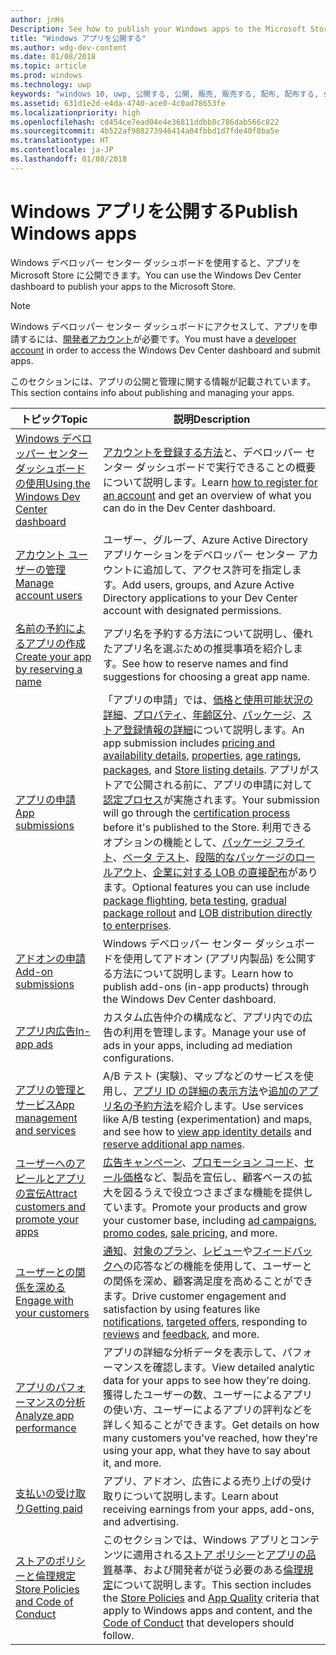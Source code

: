 ```yaml
---
author: jnHs
Description: See how to publish your Windows apps to the Microsoft Store.
title: "Windows アプリを公開する"
ms.author: wdg-dev-content
ms.date: 01/08/2018
ms.topic: article
ms.prod: windows
ms.technology: uwp
keywords: "windows 10, uwp, 公開する, 公開, 販売, 販売する, 配布, 配布する, store, ダッシュボード"
ms.assetid: 631d1e2d-e4da-4740-ace0-4c0ad78653fe
ms.localizationpriority: high
ms.openlocfilehash: cd454ce7ead04e4e36811ddbb8c786dab566c822
ms.sourcegitcommit: 4b522af988273946414a04fbbd1d7fde40f8ba5e
ms.translationtype: HT
ms.contentlocale: ja-JP
ms.lasthandoff: 01/08/2018
---
```

# <a name="publish-windows-apps"></a><span data-ttu-id="1da0b-103">Windows アプリを公開する</span><span class="sxs-lookup"><span data-stu-id="1da0b-103">Publish Windows apps</span></span>

<span data-ttu-id="1da0b-104">Windows デベロッパー センター ダッシュボードを使用すると、アプリを Microsoft Store に公開できます。</span><span class="sxs-lookup"><span data-stu-id="1da0b-104">You can use the Windows Dev Center dashboard to publish your apps to the Microsoft Store.</span></span> 

> [!NOTE]
> <span data-ttu-id="1da0b-105">Windows デベロッパー センター ダッシュボードにアクセスして、アプリを申請するには、[開発者アカウント](http://go.microsoft.com/fwlink/p/?LinkId=615100)が必要です。</span><span class="sxs-lookup"><span data-stu-id="1da0b-105">You must have a [developer account](http://go.microsoft.com/fwlink/p/?LinkId=615100) in order to access the Windows Dev Center dashboard and submit apps.</span></span>

<span data-ttu-id="1da0b-106">このセクションには、アプリの公開と管理に関する情報が記載されています。</span><span class="sxs-lookup"><span data-stu-id="1da0b-106">This section contains info about publishing and managing your apps.</span></span>

| **<span data-ttu-id="1da0b-107">トピック</span><span class="sxs-lookup"><span data-stu-id="1da0b-107">Topic</span></span>** | **<span data-ttu-id="1da0b-108">説明</span><span class="sxs-lookup"><span data-stu-id="1da0b-108">Description</span></span>** |
|-----------|-----------------|
| [<span data-ttu-id="1da0b-109">Windows デベロッパー センター ダッシュボードの使用</span><span class="sxs-lookup"><span data-stu-id="1da0b-109">Using the Windows Dev Center dashboard</span></span>](using-the-windows-dev-center-dashboard.md) | <span data-ttu-id="1da0b-110">[アカウントを登録する方法](opening-a-developer-account.md)と、デベロッパー センター ダッシュボードで実行できることの概要について説明します。</span><span class="sxs-lookup"><span data-stu-id="1da0b-110">Learn [how to register for an account](opening-a-developer-account.md) and get an overview of what you can do in the Dev Center dashboard.</span></span> |
| [<span data-ttu-id="1da0b-111">アカウント ユーザーの管理</span><span class="sxs-lookup"><span data-stu-id="1da0b-111">Manage account users</span></span>](manage-account-users.md) | <span data-ttu-id="1da0b-112">ユーザー、グループ、Azure Active Directory アプリケーションをデベロッパー センター アカウントに追加して、アクセス許可を指定します。</span><span class="sxs-lookup"><span data-stu-id="1da0b-112">Add users, groups, and Azure Active Directory applications to your Dev Center account with designated permissions.</span></span> |
| [<span data-ttu-id="1da0b-113">名前の予約によるアプリの作成</span><span class="sxs-lookup"><span data-stu-id="1da0b-113">Create your app by reserving a name</span></span>](create-your-app-by-reserving-a-name.md) | <span data-ttu-id="1da0b-114">アプリ名を予約する方法について説明し、優れたアプリ名を選ぶための推奨事項を紹介します。</span><span class="sxs-lookup"><span data-stu-id="1da0b-114">See how to reserve names and find suggestions for choosing a great app name.</span></span> |
| [<span data-ttu-id="1da0b-115">アプリの申請</span><span class="sxs-lookup"><span data-stu-id="1da0b-115">App submissions</span></span>](app-submissions.md) | <span data-ttu-id="1da0b-116">「アプリの申請」では、[価格と使用可能状況の詳細](set-app-pricing-and-availability.md)、[プロパティ](enter-app-properties.md)、[年齢区分](age-ratings.md)、[パッケージ](upload-app-packages.md)、[ストア登録情報の詳細](create-app-store-listings.md)について説明します。</span><span class="sxs-lookup"><span data-stu-id="1da0b-116">An app submission includes [pricing and availability details](set-app-pricing-and-availability.md), [properties](enter-app-properties.md), [age ratings](age-ratings.md), [packages](upload-app-packages.md), and [Store listing details](create-app-store-listings.md).</span></span> <span data-ttu-id="1da0b-117">アプリがストアで公開される前に、アプリの申請に対して[認定プロセス](the-app-certification-process.md)が実施されます。</span><span class="sxs-lookup"><span data-stu-id="1da0b-117">Your submission will go through the [certification process](the-app-certification-process.md) before it's published to the Store.</span></span> <span data-ttu-id="1da0b-118">利用できるオプションの機能として、[パッケージ フライト](package-flights.md)、[ベータ テスト](beta-testing-and-targeted-distribution.md)、[段階的なパッケージのロールアウト](gradual-package-rollout.md)、[企業に対する LOB の直接配布](distribute-lob-apps-to-enterprises.md)があります。</span><span class="sxs-lookup"><span data-stu-id="1da0b-118">Optional features you can use include [package flighting](package-flights.md), [beta testing](beta-testing-and-targeted-distribution.md), [gradual package rollout](gradual-package-rollout.md) and [LOB distribution directly to enterprises](distribute-lob-apps-to-enterprises.md).</span></span> |
| [<span data-ttu-id="1da0b-119">アドオンの申請</span><span class="sxs-lookup"><span data-stu-id="1da0b-119">Add-on submissions</span></span>](add-on-submissions.md) | <span data-ttu-id="1da0b-120">Windows デベロッパー センター ダッシュボードを使用してアドオン (アプリ内製品) を公開する方法について説明します。</span><span class="sxs-lookup"><span data-stu-id="1da0b-120">Learn how to publish add-ons (in-app products) through the Windows Dev Center dashboard.</span></span> |
| [<span data-ttu-id="1da0b-121">アプリ内広告</span><span class="sxs-lookup"><span data-stu-id="1da0b-121">In-app ads</span></span>](in-app-ads.md) | <span data-ttu-id="1da0b-122">カスタム広告仲介の構成など、アプリ内での広告の利用を管理します。</span><span class="sxs-lookup"><span data-stu-id="1da0b-122">Manage your use of ads in your apps, including ad mediation configurations.</span></span> |
| [<span data-ttu-id="1da0b-123">アプリの管理とサービス</span><span class="sxs-lookup"><span data-stu-id="1da0b-123">App management and services</span></span>](app-management-and-services.md) | <span data-ttu-id="1da0b-124">A/B テスト (実験)、マップなどのサービスを使用し、[アプリ ID の詳細の表示方法](view-app-identity-details.md)や[追加のアプリ名の予約方法](manage-app-names.md)を紹介します。</span><span class="sxs-lookup"><span data-stu-id="1da0b-124">Use services like A/B testing (experimentation) and maps, and see how to [view app identity details](view-app-identity-details.md) and [reserve additional app names](manage-app-names.md).</span></span> |
| [<span data-ttu-id="1da0b-125">ユーザーへのアピールとアプリの宣伝</span><span class="sxs-lookup"><span data-stu-id="1da0b-125">Attract customers and promote your apps</span></span>](attract-customers-and-promote-your-apps.md) | <span data-ttu-id="1da0b-126">[広告キャンペーン](create-an-ad-campaign-for-your-app.md)、[プロモーション コード](generate-promotional-codes.md)、[セール価格](put-apps-and-add-ons-on-sale.md)など、製品を宣伝し、顧客ベースの拡大を図るうえで役立つさまざまな機能を提供しています。</span><span class="sxs-lookup"><span data-stu-id="1da0b-126">Promote your products and grow your customer base, including [ad campaigns](create-an-ad-campaign-for-your-app.md), [promo codes](generate-promotional-codes.md), [sale pricing](put-apps-and-add-ons-on-sale.md), and more.</span></span> |
| [<span data-ttu-id="1da0b-127">ユーザーとの関係を深める</span><span class="sxs-lookup"><span data-stu-id="1da0b-127">Engage with your customers</span></span>](engage-with-your-customers.md) | <span data-ttu-id="1da0b-128">[通知](send-push-notifications-to-your-apps-customers.md)、[対象のプラン](use-targeted-offers-to-maximize-engagement-and-conversions.md)、[レビュー](respond-to-customer-reviews.md)や[フィードバックへ](respond-to-customer-feedback.md)の応答などの機能を使用して、ユーザーとの関係を深め、顧客満足度を高めることができます。</span><span class="sxs-lookup"><span data-stu-id="1da0b-128">Drive customer engagement and satisfaction by using features like [notifications](send-push-notifications-to-your-apps-customers.md), [targeted offers](use-targeted-offers-to-maximize-engagement-and-conversions.md), responding to [reviews](respond-to-customer-reviews.md) and [feedback](respond-to-customer-feedback.md), and more.</span></span> 
| [<span data-ttu-id="1da0b-129">アプリのパフォーマンスの分析</span><span class="sxs-lookup"><span data-stu-id="1da0b-129">Analyze app performance</span></span>](analytics.md) | <span data-ttu-id="1da0b-130">アプリの詳細な分析データを表示して、パフォーマンスを確認します。</span><span class="sxs-lookup"><span data-stu-id="1da0b-130">View detailed analytic data for your apps to see how they're doing.</span></span> <span data-ttu-id="1da0b-131">獲得したユーザーの数、ユーザーによるアプリの使い方、ユーザーによるアプリの評判などを詳しく知ることができます。</span><span class="sxs-lookup"><span data-stu-id="1da0b-131">Get details on how many customers you've reached, how they're using your app, what they have to say about it, and more.</span></span>|
| [<span data-ttu-id="1da0b-132">支払いの受け取り</span><span class="sxs-lookup"><span data-stu-id="1da0b-132">Getting paid</span></span>](getting-paid-apps.md) | <span data-ttu-id="1da0b-133">アプリ、アドオン、広告による売り上げの受け取りについて説明します。</span><span class="sxs-lookup"><span data-stu-id="1da0b-133">Learn about receiving earnings from your apps, add-ons, and advertising.</span></span> |
| [<span data-ttu-id="1da0b-134">ストアのポリシーと倫理規定</span><span class="sxs-lookup"><span data-stu-id="1da0b-134">Store Policies and Code of Conduct</span></span>](https://docs.microsoft.com/legal/windows/agreements/store-policies-and-code-of-conduct) | <span data-ttu-id="1da0b-135">このセクションでは、Windows アプリとコンテンツに適用される[ストア ポリシー](https://docs.microsoft.com/legal/windows/agreements/store-policies)と[アプリの品質](https://docs.microsoft.com/legal/windows/agreements/store-app-quality)基準、および開発者が従う必要のある[倫理規定](https://docs.microsoft.com/legal/windows/agreements/store-developer-code-of-conduct)について説明します。</span><span class="sxs-lookup"><span data-stu-id="1da0b-135">This section includes the [Store Policies](https://docs.microsoft.com/legal/windows/agreements/store-policies) and [App Quality](https://docs.microsoft.com/legal/windows/agreements/store-app-quality) criteria that apply to Windows apps and content, and the [Code of Conduct](https://docs.microsoft.com/legal/windows/agreements/store-developer-code-of-conduct) that developers should follow.</span></span> |
 
